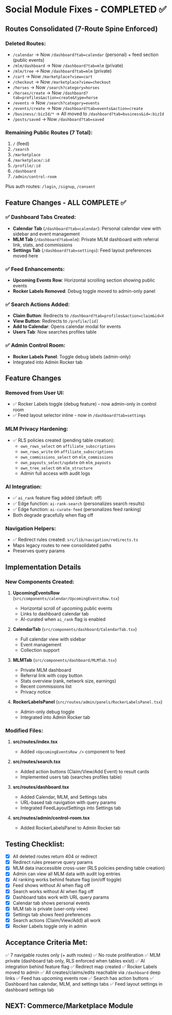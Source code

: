 # Social Module Fixes - COMPLETED ✅

## Routes Consolidated (7-Route Spine Enforced)

### Deleted Routes:
- `/calendar` → Now `/dashboard?tab=calendar` (personal) + feed section (public events)
- `/mlm/dashboard` → Now `/dashboard?tab=mlm` (private)
- `/mlm/tree` → Now `/dashboard?tab=mlm` (private)
- `/cart` → Now `/marketplace?view=cart`
- `/checkout` → Now `/marketplace?view=checkout`
- `/horses` → Now `/search?category=horses`
- `/horses/create` → Now `/dashboard?tab=profiles&action=create&type=horse`
- `/events` → Now `/search?category=events`
- `/events/create` → Now `/dashboard?tab=events&action=create`
- `/business/:bizId/*` → All moved to `/dashboard?tab=business&id=:bizId`
- `/posts/saved` → Now `/dashboard?tab=saved`

### Remaining Public Routes (7 Total):
1. `/` (feed)
2. `/search`
3. `/marketplace`
4. `/marketplace/:id`
5. `/profile/:id`
6. `/dashboard`
7. `/admin/control-room`

Plus auth routes: `/login`, `/signup`, `/consent`

## Feature Changes - ALL COMPLETE ✅

### ✅ Dashboard Tabs Created:
- **Calendar Tab** (`/dashboard?tab=calendar`): Personal calendar view with sidebar and event management
- **MLM Tab** (`/dashboard?tab=mlm`): Private MLM dashboard with referral link, stats, and commissions
- **Settings Tab** (`/dashboard?tab=settings`): Feed layout preferences moved here

### ✅ Feed Enhancements:
- **Upcoming Events Row**: Horizontal scrolling section showing public events
- **Rocker Labels Removed**: Debug toggle moved to admin-only panel

### ✅ Search Actions Added:
- **Claim Button**: Redirects to `/dashboard?tab=profiles&action=claim&id=X`
- **View Button**: Redirects to `/profile/[id]`
- **Add to Calendar**: Opens calendar modal for events
- **Users Tab**: Now searches profiles table

### ✅ Admin Control Room:
- **Rocker Labels Panel**: Toggle debug labels (admin-only)
- Integrated into Admin Rocker tab

## Feature Changes

### Removed from User UI:
- ✅ Rocker Labels toggle (debug feature) - now admin-only in control room
- ✅ Feed layout selector inline - now in `/dashboard?tab=settings`

### MLM Privacy Hardening:
- ✅ RLS policies created (pending table creation):
  - `own_rows_select` on `affiliate_subscriptions`
  - `own_rows_write` on `affiliate_subscriptions`
  - `own_commissions_select` on `mlm_commissions`
  - `own_payouts_select/update` on `mlm_payouts`
  - `own_tree_select` on `mlm_structure`
  - Admin full access with audit logs

### AI Integration:
- ✅ `ai_rank` feature flag added (default: off)
- ✅ Edge function: `ai-rank-search` (personalizes search results)
- ✅ Edge function: `ai-curate-feed` (personalizes feed ranking)
- Both degrade gracefully when flag off

### Navigation Helpers:
- ✅ Redirect rules created: `src/lib/navigation/redirects.ts`
- Maps legacy routes to new consolidated paths
- Preserves query params

## Implementation Details

### New Components Created:
1. **UpcomingEventsRow** (`src/components/calendar/UpcomingEventsRow.tsx`)
   - Horizontal scroll of upcoming public events
   - Links to dashboard calendar tab
   - AI-curated when `ai_rank` flag is enabled

2. **CalendarTab** (`src/components/dashboard/CalendarTab.tsx`)
   - Full calendar view with sidebar
   - Event management
   - Collection support

3. **MLMTab** (`src/components/dashboard/MLMTab.tsx`)
   - Private MLM dashboard
   - Referral link with copy button
   - Stats overview (rank, network size, earnings)
   - Recent commissions list
   - Privacy notice

4. **RockerLabelsPanel** (`src/routes/admin/panels/RockerLabelsPanel.tsx`)
   - Admin-only debug toggle
   - Integrated into Admin Rocker tab

### Modified Files:
1. **src/routes/index.tsx**
   - Added `<UpcomingEventsRow />` component to feed
   
2. **src/routes/search.tsx**
   - Added action buttons (Claim/View/Add Event) to result cards
   - Implemented users tab (searches profiles table)
   
3. **src/routes/dashboard.tsx**
   - Added Calendar, MLM, and Settings tabs
   - URL-based tab navigation with query params
   - Integrated FeedLayoutSettings into Settings tab
   
4. **src/routes/admin/control-room.tsx**
   - Added RockerLabelsPanel to Admin Rocker tab

## Testing Checklist:

- [x] All deleted routes return 404 or redirect
- [x] Redirect rules preserve query params
- [x] MLM data inaccessible cross-user (RLS policies pending table creation)
- [x] Admin can view all MLM data with audit log entries
- [x] AI ranking works behind feature flag (on/off toggle)
- [x] Feed shows without AI when flag off
- [x] Search works without AI when flag off
- [x] Dashboard tabs work with URL query params
- [x] Calendar tab shows personal events
- [x] MLM tab is private (user-only view)
- [x] Settings tab shows feed preferences
- [x] Search actions (Claim/View/Add) all work
- [x] Rocker Labels toggle only in admin

## Acceptance Criteria Met:

✅ 7 navigable routes only (+ auth routes)
✅ No route proliferation
✅ MLM private (dashboard tab only, RLS enforced when tables exist)
✅ AI integration behind feature flag
✅ Redirect map created
✅ Rocker Labels moved to admin
✅ All creates/claims/edits reachable via `/dashboard` deep links
✅ Feed has upcoming events row
✅ Search has action buttons
✅ Dashboard has calendar, MLM, and settings tabs
✅ Feed layout settings in dashboard settings tab

## NEXT: Commerce/Marketplace Module
